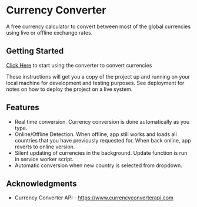 # Currency Converter

A free currency calculator to convert between most of the global currencies using live or offline exchange rates.

## Getting Started

[Click Here](http://www.dropwizard.io/1.0.2/docs/) to start using the converter to convert currencies 

These instructions will get you a copy of the project up and running on your local machine for development and testing purposes. See deployment for notes on how to deploy the project on a live system.

## Features

* Real time conversion. Currency conversion is done automatically as you type.
* Online/Offline Detection. When offline, app still works and loads all countries that you have previously requested for. When back online, app reverts to online version.
* Silent updating of currencies in the background. Update function is run in service worker script.
* Automatic conversion when new country is selected from dropdown.

## Acknowledgments

* Currency Converter API - https://www.currencyconverterapi.com

